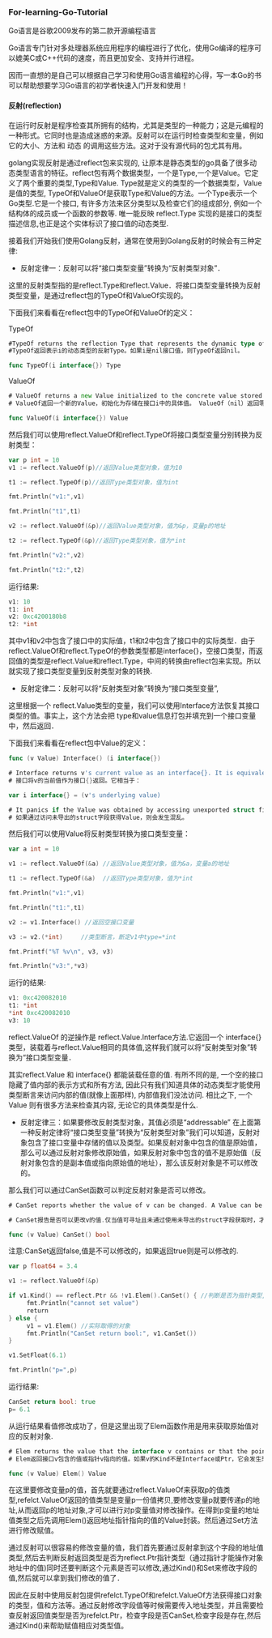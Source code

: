 ### For-learning-Go-Tutorial

Go语言是谷歌2009发布的第二款开源编程语言

Go语言专门针对多处理器系统应用程序的编程进行了优化，使用Go编译的程序可以媲美C或C++代码的速度，而且更加安全、支持并行进程。

因而一直想的是自己可以根据自己学习和使用Go语言编程的心得，写一本Go的书可以帮助想要学习Go语言的初学者快速入门开发和使用！

#### 反射(reflection)

在运行时反射是程序检查其所拥有的结构，尤其是类型的一种能力；这是元编程的一种形式。它同时也是造成迷惑的来源。反射可以在运行时检查类型和变量，例如它的大小、方法和 动态 的调用这些方法。这对于没有源代码的包尤其有用。

golang实现反射是通过reflect包来实现的, 让原本是静态类型的go具备了很多动态类型语言的特征。reflect包有两个数据类型，一个是Type,一个是Value。它定义了两个重要的类型,Type和Value. Type就是定义的类型的一个数据类型，Value是值的类型, TypeOf和ValueOf是获取Type和Value的方法。一个Type表示一个Go类型.它是一个接口, 有许多方法来区分类型以及检查它们的组成部分, 例如一个结构体的成员或一个函数的参数等. 唯一能反映 reflect.Type 实现的是接口的类型描述信息,也正是这个实体标识了接口值的动态类型.

接着我们开始我们使用Golang反射，通常在使用到Golang反射的时候会有三种定律:

* 反射定律一：反射可以将“接口类型变量”转换为“反射类型对象”．

这里的反射类型指的是reflect.Type和reflect.Value．将接口类型变量转换为反射类型变量，是通过reflect包的TypeOf和ValueOf实现的。

下面我们来看看在reflect包中的TypeOf和ValueOf的定义：

TypeOf

```go
#TypeOf returns the reflection Type that represents the dynamic type of i. If i is a nil interface value, TypeOf returns nil.
#TypeOf返回表示i的动态类型的反射Type。如果i是nil接口值，则TypeOf返回nil。

func TypeOf(i interface{}) Type
```

ValueOf
```go
# ValueOf returns a new Value initialized to the concrete value stored in the interface i. ValueOf(nil) returns the zero Value
# ValueOf返回一个新的Value，初始化为存储在接口i中的具体值。 ValueOf（nil）返回零值

func ValueOf(i interface{}) Value
```
然后我们可以使用reflect.ValueOf和reflect.TypeOf将接口类型变量分别转换为反射类型：

```go
var p int = 10
v1 := reflect.ValueOf(p)//返回Value类型对象，值为10

t1 := reflect.TypeOf(p)//返回Type类型对象，值为int

fmt.Println("v1:",v1)

fmt.Println("t1",t1)

v2 := reflect.ValueOf(&p)//返回Value类型对象，值为&p，变量p的地址

t2 := reflect.TypeOf(&p)//返回Type类型对象，值为*int

fmt.Println("v2:",v2)

fmt.Println("t2:",t2)
```
运行结果:
```go
v1: 10
t1: int
v2: 0xc4200180b8
t2: *int
```
其中v1和v2中包含了接口中的实际值，t1和t2中包含了接口中的实际类型．由于reflect.ValueOf和reflect.TypeOf的参数类型都是interface{}，空接口类型，而返回值的类型是reflect.Value和reflect.Type，中间的转换由reflect包来实现。所以就实现了接口类型变量到反射类型对象的转换.

* 反射定律二：反射可以将“反射类型对象”转换为“接口类型变量”,

这里根据一个 reflect.Value类型的变量，我们可以使用Interface方法恢复其接口类型的值。事实上，这个方法会把 type和value信息打包并填充到一个接口变量中，然后返回．

下面我们来看看在reflect包中Value的定义：
```go
func (v Value) Interface() (i interface{})

# Interface returns v's current value as an interface{}. It is equivalent to:
# 接口将v的当前值作为接口{}返回。它相当于：

var i interface{} = (v's underlying value)

# It panics if the Value was obtained by accessing unexported struct fields.
# 如果通过访问未导出的struct字段获得Value，则会发生混乱。
```
然后我们可以使用Value将反射类型转换为接口类型变量：
```go
var a int = 10

v1 := reflect.ValueOf(&a) //返回Value类型对象，值为&a，变量a的地址

t1 := reflect.TypeOf(&a)  //返回Type类型对象，值为*int

fmt.Println("v1:",v1)

fmt.Println("t1:",t1)

v2 := v1.Interface() //返回空接口变量

v3 := v2.(*int)     //类型断言，断定v1中type=*int

fmt.Printf("%T %v\n", v3, v3)

fmt.Println("v3:",*v3)
```
运行的结果:
```go
v1: 0xc420082010
t1: *int
*int 0xc420082010
v3: 10
```
reflect.ValueOf 的逆操作是 reflect.Value.Interface方法.它返回一个 interface{}类型，装载着与reflect.Value相同的具体值,这样我们就可以将“反射类型对象”转换为“接口类型变量．

其实reflect.Value 和 interface{} 都能装载任意的值. 有所不同的是, 一个空的接口隐藏了值内部的表示方式和所有方法, 因此只有我们知道具体的动态类型才能使用类型断言来访问内部的值(就像上面那样), 内部值我们没法访问. 相比之下, 一个 Value 则有很多方法来检查其内容, 无论它的具体类型是什么.

* 反射定律三：如果要修改反射类型对象，其值必须是“addressable”
在上面第一种反射定律将“接口类型变量”转换为“反射类型对象”我们可以知道，反射对象包含了接口变量中存储的值以及类型。如果反射对象中包含的值是原始值，那么可以通过反射对象修改原始值，如果反射对象中包含的值不是原始值（反射对象包含的是副本值或指向原始值的地址），那么该反射对象是不可以修改的。

那么我们可以通过CanSet函数可以判定反射对象是否可以修改。
```go
# CanSet reports whether the value of v can be changed. A Value can be changed only if it is addressable and was not obtained by the use of unexported struct fields. If CanSet returns false, calling Set or any type-specific setter (e.g., SetBool, SetInt) will panic.

# CanSet报告是否可以更改v的值.仅当值可寻址且未通过使用未导出的struct字段获取时，才能更改值。如果CanSet返回false，则调用Set或任何特定于类型的setter（例如，SetBool，SetInt）将会发生混乱。

func (v Value) CanSet() bool
```
注意:CanSet返回false,值是不可以修改的，如果返回true则是可以修改的.
```go
var p float64 = 3.4

v1 := reflect.ValueOf(&p)

if v1.Kind() == reflect.Ptr && !v1.Elem().CanSet() { //判断是否为指针类型,元素是否可以修改
　　　fmt.Println("cannot set value")
　　　return
} else {
　　　v1 = v1.Elem() //实际取得的对象
　　　fmt.Println("CanSet return bool:", v1.CanSet())
}

v1.SetFloat(6.1)

fmt.Println("p=",p)
```
运行结果:
```go
CanSet return bool: true
p= 6.1
```
从运行结果看值修改成功了，但是这里出现了Elem函数作用是用来获取原始值对应的反射对象.
```go
# Elem returns the value that the interface v contains or that the pointer v points to. It panics if v's Kind is not Interface or Ptr. It returns the zero Value if v is nil.
# Elem返回接口v包含的值或指针v指向的值。如果v的Kind不是Interface或Ptr，它会发生恐慌。如果v为nil，则返回零值。

func (v Value) Elem() Value
```
在这里要修改变量p的值，首先就要通过reflect.ValueOf来获取p的值类型,refelct.ValueOf返回的值类型是变量p一份值拷贝,要修改变量p就要传递p的地址,从而返回p的地址对象,才可以进行对p变量值对修改操作。在得到p变量的地址值类型之后先调用Elem()返回地址指针指向的值的Value封装。然后通过Set方法进行修改赋值。

通过反射可以很容易的修改变量的值，我们首先要通过反射拿到这个字段的地址值类型,然后去判断反射返回类型是否为reflect.Ptr指针类型（通过指针才能操作对象地址中的值)同时还要判断这个元素是否可以修改,通过Kind()和Set来修改字段的值,然后就可以拿到我们修改的值了．

因此在反射中使用反射包提供refelct.TypeOf和refelct.ValueOf方法获得接口对象的类型，值和方法等。通过反射修改字段值等时候需要传入地址类型，并且需要检查反射返回值类型是否为refelct.Ptr，检查字段是否CanSet,检查字段是存在,然后通过Kind()来帮助赋值相应对类型值。

